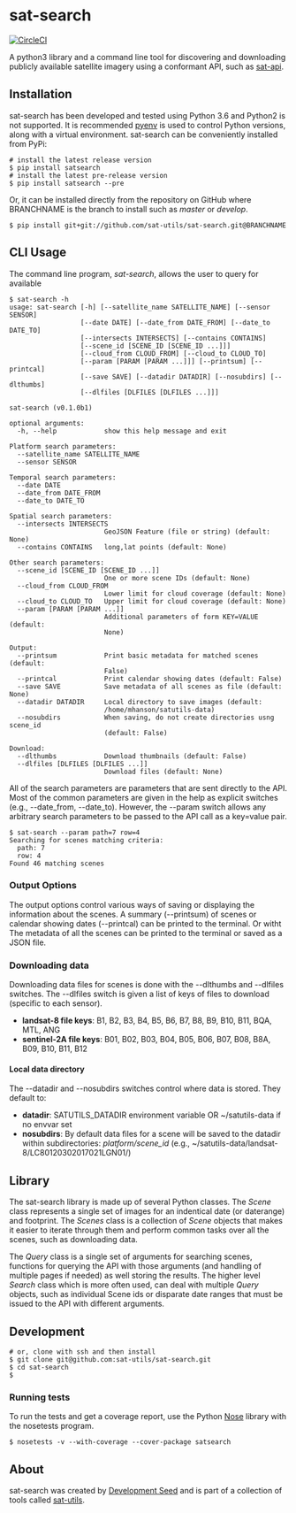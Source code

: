 # sat-search

[![CircleCI](https://circleci.com/gh/sat-utils/sat-search.svg?style=svg&circle-token=a66861b5cbba7acd4abd7975f804ab061a365e1b)](https://circleci.com/gh/sat-utils/sat-search)

A python3 library and a command line tool for discovering and downloading publicly available satellite imagery using a conformant API, such as [sat-api](https://github.com/sat-utils/sat-api).

## Installation
sat-search has been developed and tested using Python 3.6 and Python2 is not supported. It is recommended [pyenv](https://github.com/pyenv/pyenv) is used to control Python versions, along with a virtual environment.
sat-search can be conveniently installed from PyPi:

    # install the latest release version
    $ pip install satsearch
    # install the latest pre-release version
    $ pip install satsearch --pre
    
Or, it can be installed directly from the repository on GitHub where BRANCHNAME is the branch to install such as *master* or *develop*.

    $ pip install git+git://github.com/sat-utils/sat-search.git@BRANCHNAME

## CLI Usage
The command line program, *sat-search*, allows the user to query for available 

```
$ sat-search -h
usage: sat-search [-h] [--satellite_name SATELLITE_NAME] [--sensor SENSOR]
                  [--date DATE] [--date_from DATE_FROM] [--date_to DATE_TO]
                  [--intersects INTERSECTS] [--contains CONTAINS]
                  [--scene_id [SCENE_ID [SCENE_ID ...]]]
                  [--cloud_from CLOUD_FROM] [--cloud_to CLOUD_TO]
                  [--param [PARAM [PARAM ...]]] [--printsum] [--printcal]
                  [--save SAVE] [--datadir DATADIR] [--nosubdirs] [--dlthumbs]
                  [--dlfiles [DLFILES [DLFILES ...]]]

sat-search (v0.1.0b1)

optional arguments:
  -h, --help            show this help message and exit

Platform search parameters:
  --satellite_name SATELLITE_NAME
  --sensor SENSOR

Temporal search parameters:
  --date DATE
  --date_from DATE_FROM
  --date_to DATE_TO

Spatial search parameters:
  --intersects INTERSECTS
                        GeoJSON Feature (file or string) (default: None)
  --contains CONTAINS   long,lat points (default: None)

Other search parameters:
  --scene_id [SCENE_ID [SCENE_ID ...]]
                        One or more scene IDs (default: None)
  --cloud_from CLOUD_FROM
                        Lower limit for cloud coverage (default: None)
  --cloud_to CLOUD_TO   Upper limit for cloud coverage (default: None)
  --param [PARAM [PARAM ...]]
                        Additional parameters of form KEY=VALUE (default:
                        None)

Output:
  --printsum            Print basic metadata for matched scenes (default:
                        False)
  --printcal            Print calendar showing dates (default: False)
  --save SAVE           Save metadata of all scenes as file (default: None)
  --datadir DATADIR     Local directory to save images (default:
                        /home/mhanson/satutils-data)
  --nosubdirs           When saving, do not create directories usng scene_id
                        (default: False)

Download:
  --dlthumbs            Download thumbnails (default: False)
  --dlfiles [DLFILES [DLFILES ...]]
                        Download files (default: None)
```

All of the search parameters are parameters that are sent directly to the API. Most of the common parameters are given in the help as explicit switches (e.g., --date_from, --date_to). However, the --param switch allows any arbitrary search parameters to be passed to the API call as a key=value pair.

```
$ sat-search --param path=7 row=4
Searching for scenes matching criteria:
  path: 7
  row: 4
Found 46 matching scenes
```
### Output Options
The output options control various ways of saving or displaying the information about the scenes. A summary (--printsum) of scenes or calendar showing dates (--printcal) can be printed to the terminal. Or witht The metadata of all the scenes can be printed to the terminal or saved as a JSON file. 

### Downloading data
Downloading data files for scenes is done with the --dlthumbs and --dlfiles switches. The --dlfiles switch is given a list of keys of files to download (specific to each sensor).

- **landsat-8 file keys**: B1, B2, B3, B4, B5, B6, B7, B8, B9, B10, B11, BQA, MTL, ANG
- **sentinel-2A file keys**: B01, B02, B03, B04, B05, B06, B07, B08, B8A, B09, B10, B11, B12

#### Local data directory
The --datadir and --nosubdirs switches control where data is stored. They default to:

- **datadir**: SATUTILS_DATADIR environment variable OR ~/satutils-data if no envvar set
- **nosubdirs**: By default data files for a scene will be saved to the datadir within subdirectories: *platform/scene_id* (e.g., ~/satutils-data/landsat-8/LC80120302017021LGN01/)

## Library

The sat-search library is made up of several Python classes. The *Scene* class represents a single set of images for an indentical date (or daterange) and footprint. The *Scenes* class is a collection of *Scene* objects that makes it easier to iterate through them and perform common tasks over all the scenes, such as downloading data.

The *Query* class is a single set of arguments for searching scenes, functions for querying the API with those arguments (and handling of multiple pages if needed) as well storing the results. The higher level *Search* class which is more often used, can deal with multiple *Query* objects, such as individual Scene ids or disparate date ranges that must be issued to the API with different arguments.

## Development

    # or, clone with ssh and then install
    $ git clone git@github.com:sat-utils/sat-search.git
    $ cd sat-search
    $ 

### Running tests
To run the tests and get a coverage report, use the Python [Nose](http://nose.readthedocs.io/en/latest/) library with the nosetests program.
```
$ nosetests -v --with-coverage --cover-package satsearch
```

## About
sat-search was created by [Development Seed](<http://developmentseed.org>) and is part of a collection of tools called [sat-utils](https://github.com/sat-utils).